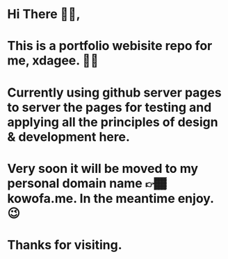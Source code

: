 # Hi There 👋🏾,
# This is a portfolio webisite repo for me, xdagee. 🤴🏾
# Currently using github server pages to server the pages for testing and applying all the principles of design & development here.
# Very soon it will be moved to my personal domain name 👉🏾 kowofa.me. In the meantime enjoy. 😉
# Thanks for visiting.
